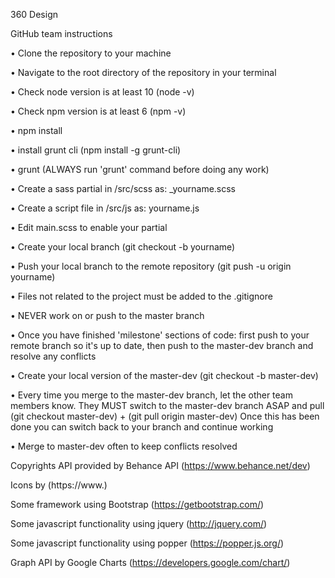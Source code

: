 360 Design 



GitHub team instructions

• Clone the repository to your machine

• Navigate to the root directory of the repository in your terminal

• Check node version is at least 10 (node -v)

• Check npm version is at least 6 (npm -v)

• npm install

• install grunt cli (npm install -g grunt-cli)

• grunt (ALWAYS run 'grunt' command before doing any work)

• Create a sass partial in /src/scss as: _yourname.scss

• Create a script file in /src/js as: yourname.js

• Edit main.scss to enable your partial

• Create your local branch (git checkout -b yourname)

• Push your local branch to the remote repository (git push -u origin yourname)

• Files not related to the project must be added to the .gitignore

• NEVER work on or push to the master branch

• Once you have finished 'milestone' sections of code: first push to your remote branch so it's up to date, then push to the master-dev branch and resolve any conflicts

• Create your local version of the master-dev (git checkout -b master-dev)

• Every time you merge to the master-dev branch, let the other team members know. They MUST switch to the master-dev branch ASAP and pull (git checkout master-dev) + (git pull origin master-dev) Once this has been done you can switch back to your branch and continue working

• Merge to master-dev often to keep conflicts resolved

Copyrights
API provided by Behance API (https://www.behance.net/dev)

Icons by  (https://www.)

Some framework using Bootstrap (https://getbootstrap.com/)

Some javascript functionality using jquery (http://jquery.com/)

Some javascript functionality using popper (https://popper.js.org/)

Graph API by Google Charts (https://developers.google.com/chart/)